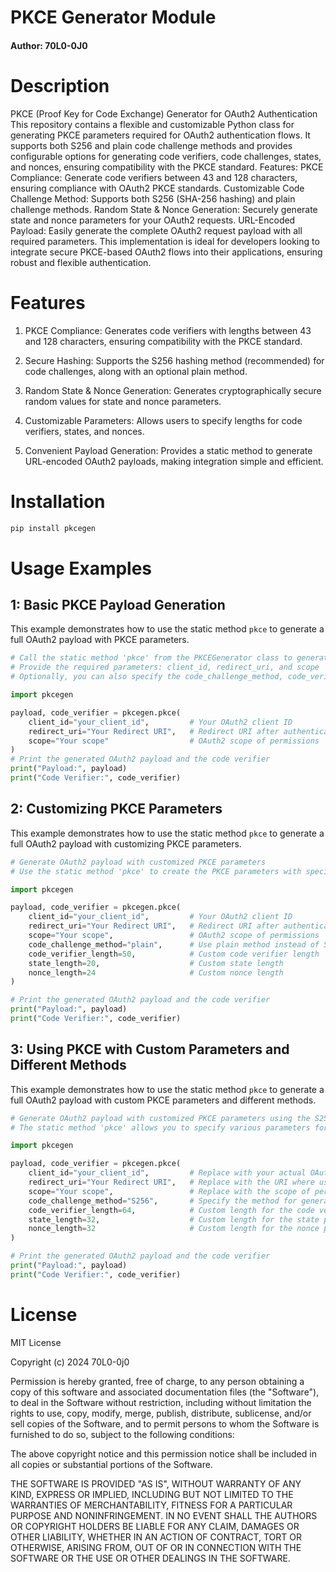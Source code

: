 # PKCE Generator Module

#### Author: 70L0-0J0

# Description

 PKCE (Proof Key for Code Exchange) Generator for OAuth2 Authentication This repository contains a flexible and customizable Python class for generating PKCE parameters required for OAuth2 authentication flows. It supports both S256 and plain code challenge methods and provides configurable options for generating code verifiers, code challenges, states, and nonces, ensuring compatibility with the PKCE standard.  Features: PKCE Compliance: Generate code verifiers between 43 and 128 characters, ensuring compliance with OAuth2 PKCE standards. Customizable Code Challenge Method: Supports both S256 (SHA-256 hashing) and plain challenge methods. Random State & Nonce Generation: Securely generate state and nonce parameters for your OAuth2 requests. URL-Encoded Payload: Easily generate the complete OAuth2 request payload with all required parameters. This implementation is ideal for developers looking to integrate secure PKCE-based OAuth2 flows into their applications, ensuring robust and flexible authentication.

# Features

 1. PKCE Compliance: Generates code verifiers with lengths between 43 and 128   characters, ensuring compatibility with the PKCE standard.
 2. Secure Hashing: Supports the S256 hashing method (recommended) for code     challenges, along with an optional plain method.
 3. Random State & Nonce Generation: Generates cryptographically secure random  values for state and nonce parameters.
 4. Customizable Parameters: Allows users to specify lengths for code   verifiers, states, and nonces.

 5. Convenient Payload Generation: Provides a static method to generate     URL-encoded OAuth2 payloads, making integration simple and efficient.

# Installation

```bash
pip install pkcegen
```
# Usage Examples

## 1: Basic PKCE Payload Generation

 This example demonstrates how to use the static method `pkce` to generate a full OAuth2 payload with PKCE parameters.

```python
# Call the static method 'pkce' from the PKCEGenerator class to generate the PKCE payload on S256 challenge method
# Provide the required parameters: client_id, redirect_uri, and scope
# Optionally, you can also specify the code_challenge_method, code_verifier_length, state_length, and nonce_length

import pkcegen

payload, code_verifier = pkcegen.pkce(
    client_id="your_client_id",         # Your OAuth2 client ID
    redirect_uri="Your Redirect URI",   # Redirect URI after authentication
    scope="Your scope"                  # OAuth2 scope of permissions
)
# Print the generated OAuth2 payload and the code verifier
print("Payload:", payload)
print("Code Verifier:", code_verifier)
```
## 2: Customizing PKCE Parameters
 This example demonstrates how to use the static method `pkce` to generate a full OAuth2 payload with customizing PKCE parameters.
```python
# Generate OAuth2 payload with customized PKCE parameters
# Use the static method 'pkce' to create the PKCE parameters with specific settings

import pkcegen

payload, code_verifier = pkcegen.pkce(
    client_id="your_client_id",         # Your OAuth2 client ID
    redirect_uri="Your Redirect URI",   # Redirect URI after authentication
    scope="Your scope",                 # OAuth2 scope of permissions
    code_challenge_method="plain",      # Use plain method instead of S256
    code_verifier_length=50,            # Custom code verifier length
    state_length=20,                    # Custom state length
    nonce_length=24                     # Custom nonce length
)

# Print the generated OAuth2 payload and the code verifier
print("Payload:", payload)
print("Code Verifier:", code_verifier)
```
## 3: Using PKCE with Custom Parameters and Different Methods

 This example demonstrates how to use the static method `pkce` to generate a full OAuth2 payload with custom PKCE parameters and different methods.
 
```python
# Generate OAuth2 payload with customized PKCE parameters using the S256 method
# The static method 'pkce' allows you to specify various parameters for PKCE generation

import pkcegen

payload, code_verifier = pkcegen.pkce(
    client_id="your_client_id",         # Replace with your actual OAuth2 client ID. This is a unique identifier for your application.
    redirect_uri="Your Redirect URI",   # Replace with the URI where users will be redirected after authentication. This should match what is registered with your OAuth2 provider.
    scope="Your scope",                 # Replace with the scope of permissions your application needs.
    code_challenge_method="S256",       # Specify the method for generating the code challenge. Here, "S256" is used, which means the code challenge will be generated using SHA-256 hashing.
    code_verifier_length=64,            # Custom length for the code verifier. A longer verifier adds more security. The length should be between 43 and 128 characters.
    state_length=32,                    # Custom length for the state parameter. A longer state can increase security by adding more entropy.
    nonce_length=32                     # Custom length for the nonce parameter. A longer nonce increases security by adding more randomness.
)

# Print the generated OAuth2 payload and the code verifier
print("Payload:", payload)
print("Code Verifier:", code_verifier)
```
# License

MIT License

Copyright (c) 2024 70L0-0j0

Permission is hereby granted, free of charge, to any person obtaining a copy
of this software and associated documentation files (the "Software"), to deal
in the Software without restriction, including without limitation the rights
to use, copy, modify, merge, publish, distribute, sublicense, and/or sell
copies of the Software, and to permit persons to whom the Software is
furnished to do so, subject to the following conditions:

The above copyright notice and this permission notice shall be included in all
copies or substantial portions of the Software.

THE SOFTWARE IS PROVIDED "AS IS", WITHOUT WARRANTY OF ANY KIND, EXPRESS OR
IMPLIED, INCLUDING BUT NOT LIMITED TO THE WARRANTIES OF MERCHANTABILITY,
FITNESS FOR A PARTICULAR PURPOSE AND NONINFRINGEMENT. IN NO EVENT SHALL THE
AUTHORS OR COPYRIGHT HOLDERS BE LIABLE FOR ANY CLAIM, DAMAGES OR OTHER
LIABILITY, WHETHER IN AN ACTION OF CONTRACT, TORT OR OTHERWISE, ARISING FROM,
OUT OF OR IN CONNECTION WITH THE SOFTWARE OR THE USE OR OTHER DEALINGS IN THE
SOFTWARE.
